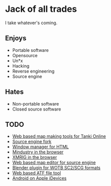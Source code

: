 # Jack of all trades
I take whatever's coming.

## Enjoys
- Portable software
- Opensource
- Un\*x
- Hacking
- Reverse engineering
- Source engine

## Hates
- Non-portable software
- Closed source software

## TODO
- [Web based map making tools for Tanki Online]()
- [Source engine fork]()
- [Window manager for HTML]()
- [Mindustry in the browser]()
- [XMRIG in the browser]()
- [Web based map editor for source engine]()
- [Blender plugin for WOTB SC2/SCG formats]()
- [Web based ATF file tool]()
- [Android on Apple iDevices]()
